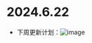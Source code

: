 # 2024.6.22
* 下周更新计划：![image](https://github.com/Qck320923/Core-API/assets/152294811/03ce2736-7ebc-4f3e-8ff8-fadd7e5c3187)
